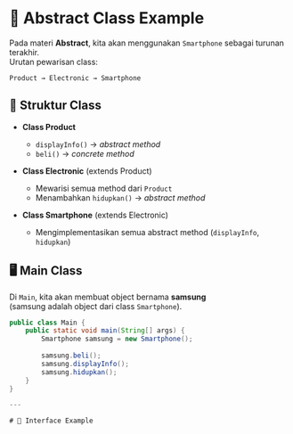 # 📱 Abstract Class Example

Pada materi **Abstract**, kita akan menggunakan `Smartphone` sebagai turunan terakhir.  
Urutan pewarisan class:  

`Product → Electronic → Smartphone`

## 📂 Struktur Class

- **Class Product**
  - `displayInfo()` → *abstract method*
  - `beli()` → *concrete method*

- **Class Electronic** (extends Product)
  - Mewarisi semua method dari `Product`
  - Menambahkan `hidupkan()` → *abstract method*

- **Class Smartphone** (extends Electronic)
  - Mengimplementasikan semua abstract method (`displayInfo`, `hidupkan`)

## 🖥️ Main Class

Di `Main`, kita akan membuat object bernama **samsung**  
(samsung adalah object dari class `Smartphone`).

```java
public class Main {
    public static void main(String[] args) {
        Smartphone samsung = new Smartphone();
        
        samsung.beli();
        samsung.displayInfo();
        samsung.hidupkan();
    }
}

---

# 📱 Interface Example
